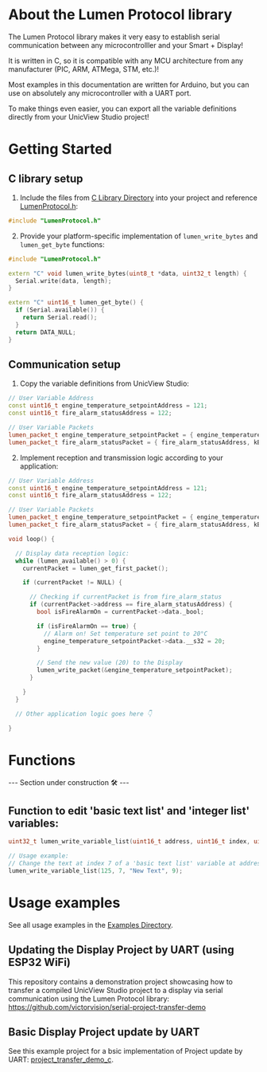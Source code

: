 # About the Lumen Protocol library
The Lumen Protocol library makes it very easy to establish serial communication between any microcontrolller and your Smart + Display!

It is written in C, so it is compatible with any MCU architecture from any manufacturer (PIC, ARM, ATMega, STM, etc.)!

Most examples in this documentation are written for Arduino, but you can use on absolutely any microcontroller with a UART port.

To make things even easier, you can export all the variable definitions directly from your UnicView Studio project!

# Getting Started

## C library setup

1. Include the files from [C Library Directory](src/c) into your project and reference [LumenProtocol.h](src/c/LumenProtocol.h):

``` cpp
#include "LumenProtocol.h"
```

2. Provide your platform-specific implementation of `lumen_write_bytes` and `lumen_get_byte` functions:

``` cpp
#include "LumenProtocol.h"

extern "C" void lumen_write_bytes(uint8_t *data, uint32_t length) {
  Serial.write(data, length);
}

extern "C" uint16_t lumen_get_byte() {
  if (Serial.available()) {
    return Serial.read();
  }
  return DATA_NULL;
}
```

## Communication setup

1. Copy the variable definitions from UnicView Studio:

``` cpp
// User Variable Address
const uint16_t engine_temperature_setpointAddress = 121;
const uint16_t fire_alarm_statusAddress = 122;

// User Variable Packets
lumen_packet_t engine_temperature_setpointPacket = { engine_temperature_setpointAddress, kS32 };
lumen_packet_t fire_alarm_statusPacket = { fire_alarm_statusAddress, kBool };
```

2. Implement reception and transmission logic according to your application:

``` cpp
// User Variable Address
const uint16_t engine_temperature_setpointAddress = 121;
const uint16_t fire_alarm_statusAddress = 122;

// User Variable Packets
lumen_packet_t engine_temperature_setpointPacket = { engine_temperature_setpointAddress, kS32 };
lumen_packet_t fire_alarm_statusPacket = { fire_alarm_statusAddress, kBool };

void loop() {

  // Display data reception logic:
  while (lumen_available() > 0) {
    currentPacket = lumen_get_first_packet();

    if (currentPacket != NULL) {

      // Checking if currentPacket is from fire_alarm_status
      if (currentPacket->address == fire_alarm_statusAddress) {
        bool isFireAlarmOn = currentPacket->data._bool;

        if (isFireAlarmOn == true) {
          // Alarm on! Set temperature set point to 20°C
          engine_temperature_setpointPacket->data.__s32 = 20;
        }

        // Send the new value (20) to the Display
        lumen_write_packet(&engine_temperature_setpointPacket);
      }

    }
  }

  // Other application logic goes here 👇

}
```

# Functions
--- Section under construction 🛠 ---

## Function to edit 'basic text list' and 'integer list' variables:

``` cpp
uint32_t lumen_write_variable_list(uint16_t address, uint16_t index, uint8_t *data, uint32_t length);

// Usage example:
// Change the text at index 7 of a 'basic text list' variable at address 125 to "New Text".
lumen_write_variable_list(125, 7, "New Text", 9);
```

# Usage examples
See all usage examples in the [Examples Directory](./examples).

## Updating the Display Project by UART (using ESP32 WiFi)
This repository contains a demonstration project showcasing how to transfer a compiled UnicView Studio project to a display via serial communication using the Lumen Protocol library: https://github.com/victorvision/serial-project-transfer-demo

## Basic Display Project update by UART
See this example project for a bsic implementation of Project update by UART: [project_transfer_demo_c](./examples/project_transfer_demo_c).